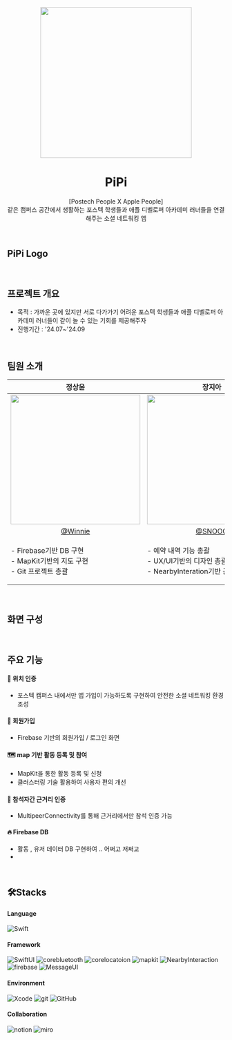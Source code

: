 <div align=center> 
  <img src="https://github.com/user-attachments/assets/2ed54ed7-2f38-4630-a6ff-f1c78ee2b11c" width="350"/><br/>

  # PiPi

[Postech People X Apple People]<br/>
같은 캠퍼스 공간에서 생활하는 포스텍 학생들과 애플 디벨로퍼 아카데미 러너들을 연결해주는 소셜 네트워킹 앱      
</div>
<br>



## PiPi Logo

<br>

## 프로젝트 개요
- 목적 : 가까운 곳에 있지만 서로 다가가기 어려운 포스텍 학생들과 애플 디벨로퍼 아카데미 러너들이 같이 놀 수 있는 기회를 제공해주자
- 진행기간 : '24.07~'24.09
<br>


## 팀원 소개
|정상윤|장지아|신혜연| 김 별 |
|:---:|:---:|:---:|:---:|
|<img src="https://github.com/user-attachments/assets/d0f9f78e-4c50-4c15-a924-300e0f7927d9" width="300"/>|<img src="https://github.com/user-attachments/assets/184fe7ae-8fc4-4fc5-992d-677734ec687e" width="300"/>|<img src="https://github.com/user-attachments/assets/e696a0a9-05db-4bbc-9051-aa2a0697ee91" width="300"/>|<img src="https://github.com/user-attachments/assets/28b3a5c3-9f88-4cad-8e71-d33d5234c9a4" width="300"/>|
|[@Winnie](https://github.com/jsangyun)|[@SNOOQ](https://github.com/jangjia01234)|[@Happy](https://github.com/hyeyeonie)|[@Bell](https://github.com/Bell-isHere)|
|<p align="left">- Firebase기반 DB 구현<br>- MapKit기반의 지도 구현<br>- Git 프로젝트 총괄|<p align="left">- 예약 내역 기능 총괄<br>- UX/UI기반의 디자인 총괄<br>- NearbyInteration기반 근거리 인증 구현|<p align="left">- 온보딩/로그인 화면 구현<br>- 비밀번호 정규식 기능 구현<br>- user 프로필 DB 연동 및 수정 구현|<p align="left">- iMessage 기능 구현<br>- 활동 세부내역 뷰 구현<br>- 참가인원 DB 추가/삭제 기능 구현|
<br>

## 화면 구성


<br>


## 주요 기능

#### 📍 위치 인증
- 포스텍 캠퍼스 내에서만 앱 가입이 가능하도록 구현하여 안전한 소셜 네트워킹 환경 조성

#### 👤 회원가입
- Firebase 기반의 회원가입 / 로그인 화면
  
#### 🗺️ map 기반 활동 등록 및 참여
- MapKit을 통한 활동 등록 및 신청
- 클러스터링 기술 활용하여 사용자 편의 개선
  
#### 🤳 참석자간 근거리 인증
- MultipeerConnectivity를 통해 근거리에서만 참석 인증 가능

#### 🔥 Firebase DB
- 활동 , 유저 데이터 DB 구현하여 .. 어쩌고 저쩌고
- 

<br>

## 🛠Stacks

#### Language
![Swift](https://img.shields.io/badge/swift-F54A2A?style=for-the-badge&logo=swift&logoColor=white)

#### Framework
![SwiftUI](https://img.shields.io/badge/SwiftUI-F54A2A?style=for-the-badge&logo=swift&logoColor=white)
![corebluetooth](https://img.shields.io/badge/corebluetooth-0082FC?style=for-the-badge&logo=bluetooth&logoColor=white)
![corelocatoion](https://img.shields.io/badge/corelocatoion-000000?style=for-the-badge&logo=apple&logoColor=white)
![mapkit](https://img.shields.io/badge/mapkit-000000?style=for-the-badge&logo=apple&logoColor=white)
![NearbyInteraction](https://img.shields.io/badge/NearbyInteraction-000000?style=for-the-badge&logo=apple&logoColor=white)
![firebase](https://img.shields.io/badge/firebase-DD2C00?style=for-the-badge&logo=firebase&logoColor=white)
![MessageUI](https://img.shields.io/badge/MessageUI-34DA50?style=for-the-badge&logo=imessage&logoColor=white)


#### Environment
![Xcode](https://img.shields.io/badge/Xcode-1575F9?style=for-the-badge&logo=xcode&logoColor=white)
![git](https://img.shields.io/badge/git-F05032?style=for-the-badge&logo=git&logoColor=white)
![GitHub](https://img.shields.io/badge/GitHub-181717?style=for-the-badge&logo=github&logoColor=white)

#### Collaboration
![notion](https://img.shields.io/badge/notion-000000?style=for-the-badge&logo=notion&logoColor=white)
![miro](https://img.shields.io/badge/miro-050038?style=for-the-badge&logo=miro&logoColor=white)

